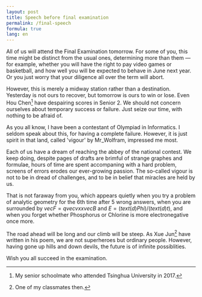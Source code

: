 ```yaml
---
layout: post
title: Speech before final examination
permalink: /final-speech
formula: true
lang: en
---
```


All of us will attend the Final Examination tomorrow. For some of you, this time might be distinct from the usual ones, determining more than them — for example, whether you will have the right to pay video games or basketball, and how well you will be expected to behave in June next year. Or you just worry that your diligence all over the term will abort.

However, this is merely a midway station rather than a destination. Yesterday is not ours to recover, but tomorrow is ours to win or lose. Even Hou Chen[^1] have despairing scores in Senior 2. We should not concern ourselves about temporary success or failure. Just seize our time, with nothing to be afraid of.

As you all know, I have been a contestant of Olympiad in Informatics. I seldom speak about this, for having a complete failure. However, it is just spirit in that land, called 'vigour' by Mr\_Wolfram, impressed me most.

Each of us have a dream of reaching the abbey of the national contest. We keep doing, despite pages of drafts are brimful of strange graphes and formulae, hours of time are spent accompaning with a hard problem, screens of errors erodes our ever-growing passion. The so-called vigour is not to be in dread of challenges, and to be in belief that miracles are held by us.

That is not faraway from you, which appears quietly when you try a problem of analytic geometry for the 6th time after 5 wrong answers, when you are surrounded by $vec F = q vec v xx vec B$ and $E = (text(d) Phi) / (text(d) t)$, and when you forget whether Phosphorus or Chlorine is more electronegative once more.

The road ahead will be long and our climb will be steep. As Xue Jun[^2] have written in his poem, we are not superheroes but ordinary people. However, having gone up hills and down devils, the future is of infinite possiblities.

Wish you all succeed in the examination.

[^1]: My senior schoolmate who attended Tsinghua University in 2017.
[^2]: One of my classmates then. 

